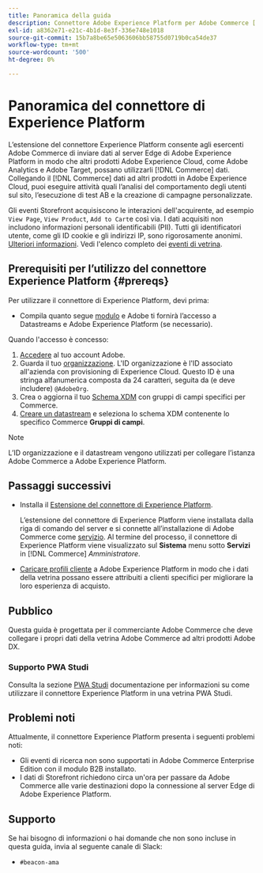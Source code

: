 ```yaml
---
title: Panoramica della guida
description: Connettore Adobe Experience Platform per Adobe Commerce [!DNL Commerce] ad altri prodotti Adobe Experience Cloud.
exl-id: a8362e71-e21c-4b1d-8e3f-336e748e1018
source-git-commit: 15b7a8be65e5063606bb58755d0719b0ca54de37
workflow-type: tm+mt
source-wordcount: '500'
ht-degree: 0%

---
```


# Panoramica del connettore di Experience Platform

L’estensione del connettore Experience Platform consente agli esercenti Adobe Commerce di inviare dati al server Edge di Adobe Experience Platform in modo che altri prodotti Adobe Experience Cloud, come Adobe Analytics e Adobe Target, possano utilizzarli [!DNL Commerce] dati. Collegando il [!DNL Commerce] dati ad altri prodotti in Adobe Experience Cloud, puoi eseguire attività quali l’analisi del comportamento degli utenti sul sito, l’esecuzione di test AB e la creazione di campagne personalizzate.

Gli eventi Storefront acquisiscono le interazioni dell&#39;acquirente, ad esempio `View Page`, `View Product`, `Add to Cart`e così via. I dati acquisiti non includono informazioni personali identificabili (PII). Tutti gli identificatori utente, come gli ID cookie e gli indirizzi IP, sono rigorosamente anonimi. [Ulteriori informazioni](https://www.adobe.com/privacy/experience-cloud.html). Vedi l&#39;elenco completo dei [eventi di vetrina](events.md).

## Prerequisiti per l’utilizzo del connettore Experience Platform {#prereqs}

Per utilizzare il connettore di Experience Platform, devi prima:

- Compila quanto segue [modulo](https://forms.office.com/pages/responsepage.aspx?id=Wht7-jR7h0OUrtLBeN7O4VH_dtG9hJVAk_TqGkZC2DxUM1FSWkdJOE41UVpUWUw0M1JWV0RKS1VXQi4u) e Adobe ti fornirà l’accesso a Datastreams e Adobe Experience Platform (se necessario).

Quando l&#39;accesso è concesso:

1. [Accedere](https://helpx.adobe.com/manage-account/using/access-adobe-id-account.html) al tuo account Adobe.
1. Guarda il tuo [organizzazione](https://experienceleague.adobe.com/docs/core-services/interface/administration/organizations.html?lang=en#concept_EA8AEE5B02CF46ACBDAD6A8508646255). L&#39;ID organizzazione è l&#39;ID associato all&#39;azienda con provisioning di Experience Cloud. Questo ID è una stringa alfanumerica composta da 24 caratteri, seguita da (e deve includere) `@AdobeOrg`.
1. Crea o aggiorna il tuo [Schema XDM](update-xdm.md) con gruppi di campi specifici per Commerce.
1. [Creare un datastream](https://experienceleague.adobe.com/docs/experience-platform/edge/datastreams/overview.html?lang=en) e seleziona lo schema XDM contenente lo specifico Commerce **Gruppi di campi**.

>[!NOTE]
>
> L’ID organizzazione e il datastream vengono utilizzati per collegare l’istanza Adobe Commerce a Adobe Experience Platform.

## Passaggi successivi

- Installa il [Estensione del connettore di Experience Platform](install.md).

   L’estensione del connettore di Experience Platform viene installata dalla riga di comando del server e si connette all’installazione di Adobe Commerce come [servizio](../landing/saas.md). Al termine del processo, il connettore di Experience Platform viene visualizzato sul **Sistema** menu sotto **Servizi** in [!DNL Commerce] _Amministratore_.
- [Caricare profili cliente](profile.md) a Adobe Experience Platform in modo che i dati della vetrina possano essere attribuiti a clienti specifici per migliorare la loro esperienza di acquisto.

## Pubblico

Questa guida è progettata per il commerciante Adobe Commerce che deve collegare i propri dati della vetrina Adobe Commerce ad altri prodotti Adobe DX.

### Supporto PWA Studi

Consulta la sezione [PWA Studi](https://developer.adobe.com/commerce/pwa-studio/integrations/adobe-commerce/aep/) documentazione per informazioni su come utilizzare il connettore Experience Platform in una vetrina PWA Studi.

## Problemi noti

Attualmente, il connettore Experience Platform presenta i seguenti problemi noti:

- Gli eventi di ricerca non sono supportati in Adobe Commerce Enterprise Edition con il modulo B2B installato.
- I dati di Storefront richiedono circa un&#39;ora per passare da Adobe Commerce alle varie destinazioni dopo la connessione al server Edge di Adobe Experience Platform.

## Supporto

Se hai bisogno di informazioni o hai domande che non sono incluse in questa guida, invia al seguente canale di Slack:

- `#beacon-ama`

